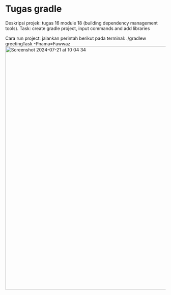 # Tugas gradle
Deskripsi projek: tugas 16 module 18 (building dependency management tools). Task: create gradle project, input commands and add libraries

Cara run project: jalankan perintah berikut pada terminal: ./gradlew greetingTask -Pnama=Fawwaz
<img width="764" alt="Screenshot 2024-07-21 at 10 04 34" src="https://github.com/user-attachments/assets/92c19fe3-5919-4b2a-8070-be0e7209e082">
